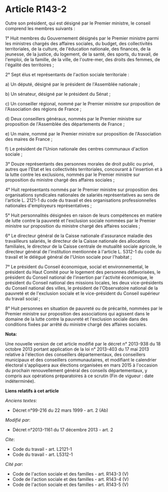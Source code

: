 # Article R143-2

Outre son président, qui est désigné par le Premier ministre, le conseil comprend les membres suivants : 

1° Huit membres du Gouvernement désignés par le Premier ministre parmi les ministres chargés des affaires sociales, du
budget, des collectivités territoriales, de la culture, de l'éducation nationale, des finances, de la jeunesse, de la
justice, du logement, de la santé, des sports, du travail, de l'emploi, de la famille, de la ville, de l'outre-mer, des
droits des femmes, de l'égalité des territoires ; 

2° Sept élus et représentants de l'action sociale territoriale : 

a) Un député, désigné par le président de l'Assemblée nationale ; 

b) Un sénateur, désigné par le président du Sénat ; 

c) Un conseiller régional, nommé par le Premier ministre sur proposition de l'Association des régions de France ; 

d) Deux conseillers généraux, nommés par le Premier ministre sur proposition de l'Assemblée des départements de France ; 

e) Un maire, nommé par le Premier ministre sur proposition de l'Association des maires de France ; 

f) Le président de l'Union nationale des centres communaux d'action sociale ; 

3° Douze représentants des personnes morales de droit public ou privé, autres que l'Etat et les collectivités territoriales,
concourant à l'insertion et à la lutte contre les exclusions, nommés par le Premier ministre sur proposition du ministre
chargé des affaires sociales ; 

4° Huit représentants nommés par le Premier ministre sur proposition des organisations syndicales nationales de salariés
représentatives au sens de l'article L. 2121-1 du code du travail et des organisations professionnelles nationales
d'employeurs représentatives ; 

5° Huit personnalités désignées en raison de leurs compétences en matière de lutte contre la pauvreté et l'exclusion sociale
nommées par le Premier ministre sur proposition du ministre chargé des affaires sociales ; 

6° Le directeur général de la Caisse nationale d'assurance maladie des travailleurs salariés, le directeur de la Caisse
nationale des allocations familiales, le directeur de la Caisse centrale de mutualité sociale agricole, le directeur général
de l'institution mentionnée à l'article L. 5312-1 du code du travail et le délégué général de l'Union sociale pour
l'habitat ; 

7° Le président du Conseil économique, social et environnemental, le président du Haut Comité pour le logement des personnes
défavorisées, le président du Conseil national de l'insertion par l'activité économique, le président du Conseil national des
missions locales, les deux vice-présidents du Conseil national des villes, le président de l'Observatoire national de la
pauvreté et de l'exclusion sociale et le vice-président du Conseil supérieur du travail social ; 

8° Huit personnes en situation de pauvreté ou de précarité, nommées par le Premier ministre sur proposition des associations
qui agissent dans le domaine de la lutte contre la pauvreté et l'exclusion sociale dans des conditions fixées par arrêté du
ministre chargé des affaires sociales.

**Nota:**

Une nouvelle version de cet article modifié par le décret n° 2013-938 du 18 octobre 2013 portant application de la loi n°
2013-403 du 17 mai 2013 relative à l'élection des conseillers départementaux, des conseillers municipaux et des conseillers
communautaires, et modifiant le calendrier électoral s'appliquera aux élections organisées en mars 2015 à l'occasion du
prochain renouvellement général des conseils départementaux, y compris aux opérations préparatoires à ce scrutin (Fin de
vigueur : date indéterminée).

**Liens relatifs à cet article**

_Anciens textes_:

  - Décret n°99-216 du 22 mars 1999 - art. 2 (Ab)

_Modifié par_:

  - Décret n°2013-1161 du 17 décembre 2013 - art. 2

_Cite_:

  - Code du travail - art. L2121-1
  - Code du travail - art. L5312-1

_Cité par_:

  - Code de l'action sociale et des familles - art. R143-3 (V)
  - Code de l'action sociale et des familles - art. R143-4 (V)
  - Code de l'action sociale et des familles - art. R143-5 (V)

